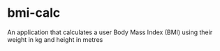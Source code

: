 # bmi-calc
An application that calculates a user Body Mass Index (BMI) using their weight in kg and height in metres
